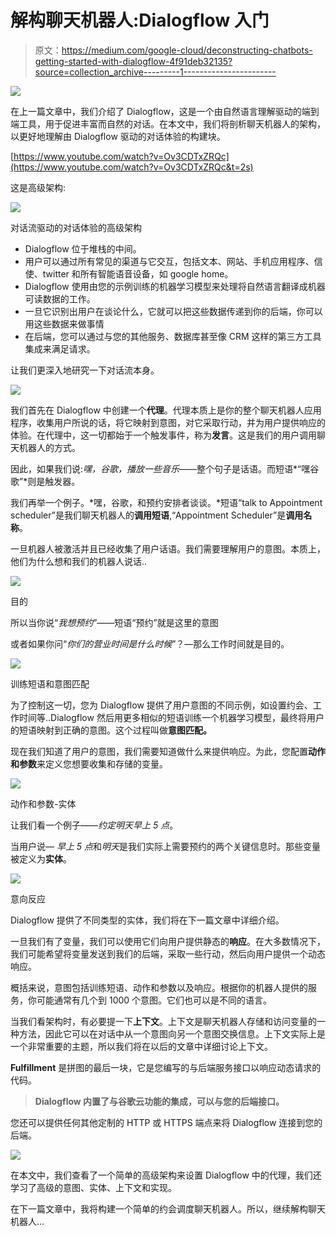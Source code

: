 # 解构聊天机器人:Dialogflow 入门

> 原文：<https://medium.com/google-cloud/deconstructing-chatbots-getting-started-with-dialogflow-4f91deb32135?source=collection_archive---------1----------------------->

![](img/78f3f99e64deaa321884e1da7197b527.png)

在上一篇文章中，我们介绍了 Dialogflow，这是一个由自然语言理解驱动的端到端工具，用于促进丰富而自然的对话。在本文中，我们将剖析聊天机器人的架构，以更好地理解由 Dialogflow 驱动的对话体验的构建块。

[https://www.youtube.com/watch?v=Ov3CDTxZRQc](https://www.youtube.com/watch?v=Ov3CDTxZRQc&t=2s)

这是高级架构:

![](img/440cbc0257ae359145e23d011a58318a.png)

对话流驱动的对话体验的高级架构

*   Dialogflow 位于堆栈的中间。
*   用户可以通过所有常见的渠道与它交互，包括文本、网站、手机应用程序、信使、twitter 和所有智能语音设备，如 google home。
*   Dialogflow 使用由您的示例训练的机器学习模型来处理将自然语言翻译成机器可读数据的工作。
*   一旦它识别出用户在谈论什么，它就可以把这些数据传递到你的后端，你可以用这些数据来做事情
*   在后端，您可以通过与您的其他服务、数据库甚至像 CRM 这样的第三方工具集成来满足请求。

让我们更深入地研究一下对话流本身。

![](img/129493b79f70df4d9c29c3b89ae98382.png)

我们首先在 Dialogflow 中创建一个**代理**。代理本质上是你的整个聊天机器人应用程序，收集用户所说的话，将它映射到意图，对它采取行动，并为用户提供响应的体验。在代理中，这一切都始于一个触发事件，称为**发言**。这是我们的用户调用聊天机器人的方式。

因此，如果我们说:*嘿，谷歌，播放一些音乐*——整个句子是话语。而短语*“嘿谷歌”*则是触发器。

我们再举一个例子。*嘿，谷歌，和预约安排者谈谈。*短语“talk to Appointment scheduler”是我们聊天机器人的**调用短语**,“Appointment Scheduler”是**调用名称**。

一旦机器人被激活并且已经收集了用户话语。我们需要理解用户的意图。本质上，他们为什么想和我们的机器人说话..

![](img/9838aaefdbbc3ee1f79c37d179f6839b.png)

目的

所以当你说“*我想预约*”——短语“预约”就是这里的意图

或者如果你问“*你们的营业时间是什么时候*”？—那么工作时间就是目的。

![](img/1c21237759ecb8acc2bc292588a03746.png)

训练短语和意图匹配

为了控制这一切，您为 Dialogflow 提供了用户意图的不同示例，如设置约会、工作时间等..Dialogflow 然后用更多相似的短语训练一个机器学习模型，最终将用户的短语映射到正确的意图。这个过程叫做**意图匹配。**

现在我们知道了用户的意图，我们需要知道做什么来提供响应。为此，您配置**动作和参数**来定义您想要收集和存储的变量。

![](img/f063c5366dca16f26b9b16046fc732ab.png)

动作和参数-实体

让我们看一个例子——*约定明天早上 5 点*。

当用户说— *早上 5 点*和*明天*是我们实际上需要预约的两个关键信息时。那些变量被定义为**实体**。

![](img/27d5705bf8fbcd16f5224975f97b5c4a.png)

意向反应

Dialogflow 提供了不同类型的实体，我们将在下一篇文章中详细介绍。

一旦我们有了变量，我们可以使用它们向用户提供静态的**响应**。在大多数情况下，我们可能希望将变量发送到我们的后端，采取一些行动，然后向用户提供一个动态响应。

概括来说，意图包括训练短语、动作和参数以及响应。根据你的机器人提供的服务，你可能通常有几个到 1000 个意图。它们也可以是不同的语言。

当我们看架构时，有必要提一下**上下文**。上下文是聊天机器人存储和访问变量的一种方法，因此它可以在对话中从一个意图向另一个意图交换信息。上下文实际上是一个非常重要的主题，所以我们将在以后的文章中详细讨论上下文。

**Fulfillment** 是拼图的最后一块，它是您编写的与后端服务接口以响应动态请求的代码。

> **Dialogflow 内置了与谷歌云功能的集成，可以与您的后端接口。**

您还可以提供任何其他定制的 HTTP 或 HTTPS 端点来将 Dialogflow 连接到您的后端。

![](img/e7792bef40a5b6d1ee5764356ac446f1.png)

在本文中，我们查看了一个简单的高级架构来设置 Dialogflow 中的代理，我们还学习了高级的意图、实体、上下文和实现。

在下一篇文章中，我将构建一个简单的约会调度聊天机器人。所以，继续解构聊天机器人…